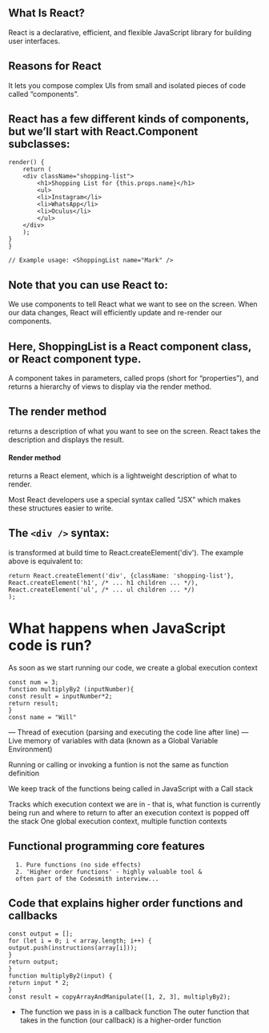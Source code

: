 ## What Is React?
   React is a declarative, efficient, and flexible JavaScript library for building user interfaces.

## Reasons for React
   It lets you compose complex UIs from small and isolated pieces of code called “components”.

## React has a few different kinds of components, but we’ll start with React.Component subclasses:
``` class ShoppingList extends React.Component {
render() {
    return (
    <div className="shopping-list">
        <h1>Shopping List for {this.props.name}</h1>
        <ul>
        <li>Instagram</li>
        <li>WhatsApp</li>
        <li>Oculus</li>
        </ul>
    </div>
    );
}
}

// Example usage: <ShoppingList name="Mark" />

```

## Note that you can use React to:
   We use components to tell React what we want to see on the screen. When our data changes, React will efficiently update and re-render our components.

## Here, ShoppingList is a React component class, or React component type.
   A component takes in parameters, called props (short for “properties”), and returns a hierarchy of views to display via the render method.
## The render method 
   returns a description of what you want to see on the screen. 
   React takes the description and displays the result. 

#### Render method
   returns a React element, which is a lightweight description of what to render.

   Most React developers use a special syntax called “JSX” which makes these structures easier to write.

## The  ```<div />``` syntax:
   is transformed at build time to React.createElement('div'). The example above is equivalent to:

```
return React.createElement('div', {className: 'shopping-list'},
React.createElement('h1', /* ... h1 children ... */),
React.createElement('ul', /* ... ul children ... */)
);
```

# What happens when JavaScript code is run?
  As soon as we start running our code, we create a global execution
  context
```
const num = 3;
function multiplyBy2 (inputNumber){
const result = inputNumber*2;
return result;
}
const name = "Will"
```

   — Thread of execution (parsing and executing the code line after line)
   — Live memory of variables with data (known as a Global Variable 
   Environment)

   Running or calling or invoking a funtion is not the same as function definition

   We keep track of the functions being called in JavaScript 
   with a Call stack

   Tracks which execution context we are in - that is, what 
   function is currently being run and where to return to 
   after an execution context is popped off the stack
   One global execution context, multiple function 
   contexts
 
 ## Functional programming core features
      1. Pure functions (no side effects)
      2. 'Higher order functions' - highly valuable tool & 
      often part of the Codesmith interview...

## Code that explains higher order functions and callbacks
```function copyArrayAndManipulate(array, instructions) {
const output = [];
for (let i = 0; i < array.length; i++) {
output.push(instructions(array[i]));
}
return output;
}
function multiplyBy2(input) {
return input * 2;
}
const result = copyArrayAndManipulate([1, 2, 3], multiplyBy2);
```

* The function we pass in is a callback function
  The outer function that takes in the function (our callback) is a higher-order function